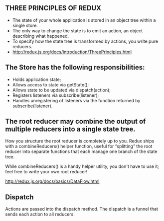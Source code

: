 ## THREE PRINCIPLES OF REDUX

* The state of your whole application is stored in an object tree within a single store.
* The only way to change the state is to emit an action, an object describing what happened.
* To specify how the state tree is transformed by actions, you write pure reducers.
* http://redux.js.org/docs/introduction/ThreePrinciples.html


## The Store has the following responsibilities:

* Holds application state;
* Allows access to state via getState();
* Allows state to be updated via dispatch(action);
* Registers listeners via subscribe(listener);
* Handles unregistering of listeners via the function returned by subscribe(listener).


## The root reducer may combine the output of multiple reducers into a single state tree.

How you structure the root reducer is completely up to you. Redux ships with a combineReducers() helper function, useful for “splitting” the root reducer into separate functions that each manage one branch of the state tree.

While combineReducers() is a handy helper utility, you don't have to use it; feel free to write your own root reducer!

http://redux.js.org/docs/basics/DataFlow.html


## Dispatch

Actions are passed into the dispatch method. The dispatch is a funnel that sends each action to all reducers.
